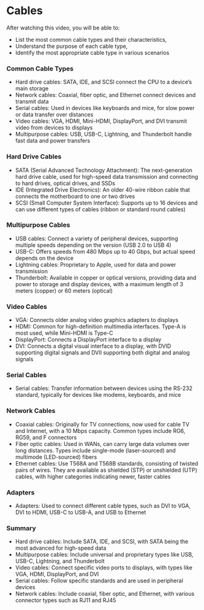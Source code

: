 # Cables

After watching this video, you will be able to:

- List the most common cable types and their characteristics,
- Understand the purpose of each cable type,
- Identify the most appropriate cable type in various scenarios

### Common Cable Types

- Hard drive cables: SATA, IDE, and SCSI connect the CPU to a device’s main storage
- Network cables: Coaxial, fiber optic, and Ethernet connect devices and transmit data
- Serial cables: Used in devices like keyboards and mice, for slow power or data transfer over distances
- Video cables: VGA, HDMI, Mini-HDMI, DisplayPort, and DVI transmit video from devices to displays
- Multipurpose cables: USB, USB-C, Lightning, and Thunderbolt handle fast data and power transfers

### Hard Drive Cables

- SATA (Serial Advanced Technology Attachment): The next-generation hard drive cable, used for high-speed data transmission and connecting to hard drives, optical drives, and SSDs
- IDE (Integrated Drive Electronics): An older 40-wire ribbon cable that connects the motherboard to one or two drives
- SCSI (Small Computer System Interface): Supports up to 16 devices and can use different types of cables (ribbon or standard round cables)

### Multipurpose Cables

- USB cables: Connect a variety of peripheral devices, supporting multiple speeds depending on the version (USB 2.0 to USB 4)
- USB-C: Offers speeds from 480 Mbps up to 40 Gbps, but actual speed depends on the device
- Lightning cables: Proprietary to Apple, used for data and power transmission
- Thunderbolt: Available in copper or optical versions, providing data and power to storage and display devices, with a maximum length of 3 meters (copper) or 60 meters (optical)

### Video Cables

- VGA: Connects older analog video graphics adapters to displays
- HDMI: Common for high-definition multimedia interfaces. Type-A is most used, while Mini-HDMI is Type-C
- DisplayPort: Connects a DisplayPort interface to a display
- DVI: Connects a digital visual interface to a display, with DVID supporting digital signals and DVII supporting both digital and analog signals

### Serial Cables

- Serial cables: Transfer information between devices using the RS-232 standard, typically for devices like modems, keyboards, and mice

### Network Cables

- Coaxial cables: Originally for TV connections, now used for cable TV and Internet, with a 10 Mbps capacity. Common types include RG6, RG59, and F connectors
- Fiber optic cables: Used in WANs, can carry large data volumes over long distances. Types include single-mode (laser-sourced) and multimode (LED-sourced) fibers
- Ethernet cables: Use T568A and T568B standards, consisting of twisted pairs of wires. They are available as shielded (STP) or unshielded (UTP) cables, with higher categories indicating newer, faster cables

### Adapters

- Adapters: Used to connect different cable types, such as DVI to VGA, DVI to HDMI, USB-C to USB-A, and USB to Ethernet

### Summary

- Hard drive cables: Include SATA, IDE, and SCSI, with SATA being the most advanced for high-speed data
- Multipurpose cables: Include universal and proprietary types like USB, USB-C, Lightning, and Thunderbolt
- Video cables: Connect specific video ports to displays, with types like VGA, HDMI, DisplayPort, and DVI
- Serial cables: Follow specific standards and are used in peripheral devices
- Network cables: Include coaxial, fiber optic, and Ethernet, with various connector types such as RJ11 and RJ45
